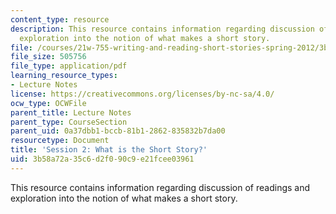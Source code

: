 ```yaml
---
content_type: resource
description: This resource contains information regarding discussion of readings and
  exploration into the notion of what makes a short story.
file: /courses/21w-755-writing-and-reading-short-stories-spring-2012/3b58a72a35c6d2f090c9e21fcee03961_MIT21W_755S12_ses2.pdf
file_size: 505756
file_type: application/pdf
learning_resource_types:
- Lecture Notes
license: https://creativecommons.org/licenses/by-nc-sa/4.0/
ocw_type: OCWFile
parent_title: Lecture Notes
parent_type: CourseSection
parent_uid: 0a37dbb1-bccb-81b1-2862-835832b7da00
resourcetype: Document
title: 'Session 2: What is the Short Story?'
uid: 3b58a72a-35c6-d2f0-90c9-e21fcee03961
---
```

This resource contains information regarding discussion of readings and exploration into the notion of what makes a short story.